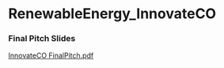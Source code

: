 # RenewableEnergy_InnovateCO




### Final Pitch Slides
[InnovateCO FinalPitch.pdf](https://github.com/lizzie86/RenewableEnergy_InnovateCO/files/12742528/InnovateCO.FinalPitch.pdf)
